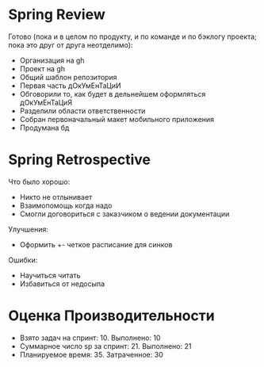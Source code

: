 # Spring Review
Готово (пока и в целом по продукту, и по команде и по бэклогу проекта; пока это друг от друга неотделимо):
- Организация на gh
- Проект на gh
- Общий шаблон репозитория
- Первая часть дОкУмЕнТаЦиИ
- Обговорили то, как будет в дельнейшем оформляться дОкУмЕнТаЦиЯ
- Разделили области ответственности
- Собран первоначальный макет мобильного приложения
- Продумана бд

# Spring Retrospective
Что было хорошо:
- Никто не отлынивает
- Взаимопомощь когда надо
- Смогли договориться с заказчиком о ведении документации 

Улучшения:
- Оформить +- четкое расписание для синков

Ошибки:
- Научиться читать
- Избавиться от недосыпа

# Оценка Производительности
- Взято задач на спринт: 10. Выполнено: 10
- Суммарное число sp за спринт: 21. Выполнено: 21
- Планируемое время: 35. Затраченное: 30